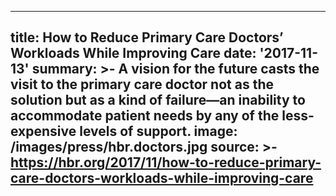 ---
title: How to Reduce Primary Care Doctors’ Workloads While Improving Care
date: '2017-11-13'
summary: >-
  A vision for the future casts the visit to the primary care doctor not as the
  solution but as a kind of failure—an inability to accommodate patient needs by
  any of the less-expensive levels of support.
image: /images/press/hbr.doctors.jpg
source: >-
  https://hbr.org/2017/11/how-to-reduce-primary-care-doctors-workloads-while-improving-care
----

